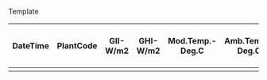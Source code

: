 Template

|DateTime|PlantCode|GII-W/m2|GHI-W/m2|Mod.Temp.-Deg.C|Amb.Temp.-Deg.C|Wind Speed-km/hr|Wind Dir.-Deg.|Rain-mm|Humidity-%|Present Gen.-MW|Present Export-MW|Today Gen.-MWh|Today Export-MWh|Total INV|Running INV|PLANT SET POINT-MW|GII Avg.-W/m2|GHI Avg.-W/m2|Avg. Gen.-MW|Avg. Export-MW|
|--------|---------|--------|--------|---------------|---------------|----------------|--------------|-------|----------|---------------|-----------------|--------------|----------------|---------|-----------|------------------|-------------|-------------|------------|--------------|
|        |         |        |        |               |               |                |              |       |          |               |                 |              |                |         |           |                  |             |             |            |              |
